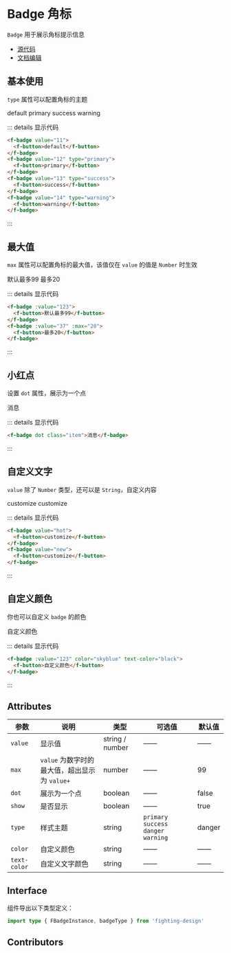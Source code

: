 # Badge 角标

`Badge` 用于展示角标提示信息

- [源代码](https://github.com/FightingDesign/fighting-design/tree/master/packages/fighting-design/badge)
- [文档编辑](https://github.com/FightingDesign/fighting-design/blob/master/docs/docs/components/badge.md)

## 基本使用

`type` 属性可以配置角标的主题

<f-badge value="11">
  <f-button>default</f-button>
</f-badge>
<f-badge value="12" type="primary">
  <f-button>primary</f-button>
</f-badge>
<f-badge value="13" type="success">
  <f-button>success</f-button>
</f-badge>
<f-badge value="14" type="warning">
  <f-button>warning</f-button>
</f-badge>

::: details 显示代码

```html
<f-badge value="11">
  <f-button>default</f-button>
</f-badge>
<f-badge value="12" type="primary">
  <f-button>primary</f-button>
</f-badge>
<f-badge value="13" type="success">
  <f-button>success</f-button>
</f-badge>
<f-badge value="14" type="warning">
  <f-button>warning</f-button>
</f-badge>
```

:::

## 最大值

`max` 属性可以配置角标的最大值，该值仅在 `value` 的值是 `Number` 时生效

<f-badge :value="123">
  <f-button>默认最多99</f-button>
</f-badge>
<f-badge :value="37" :max="20">
  <f-button>最多20</f-button>
</f-badge>

::: details 显示代码

```html
<f-badge :value="123">
  <f-button>默认最多99</f-button>
</f-badge>
<f-badge :value="37" :max="20">
  <f-button>最多20</f-button>
</f-badge>
```

:::

## 小红点

设置 `dot` 属性，展示为一个点

<f-badge dot class="item">消息</f-badge>

::: details 显示代码

```html
<f-badge dot class="item">消息</f-badge>
```

:::

## 自定义文字

`value` 除了 `Number` 类型，还可以是 `String`，自定义内容

<f-badge value="hot">
  <f-button>customize</f-button>
</f-badge>
<f-badge value="new">
  <f-button>customize</f-button>
</f-badge>

::: details 显示代码

```html
<f-badge value="hot">
  <f-button>customize</f-button>
</f-badge>
<f-badge value="new">
  <f-button>customize</f-button>
</f-badge>
```

:::

## 自定义颜色

你也可以自定义 `badge` 的颜色

<f-badge :value="123" color="skyblue" text-color="black">
  <f-button>自定义颜色</f-button>
</f-badge>

::: details 显示代码

```html
<f-badge :value="123" color="skyblue" text-color="black">
  <f-button>自定义颜色</f-button>
</f-badge>
```

:::

## Attributes

| 参数         | 说明                                          | 类型            | 可选值                                 | 默认值 |
| ------------ | --------------------------------------------- | --------------- | -------------------------------------- | ------ |
| `value`      | 显示值                                        | string / number | ——                                     | ——     |
| `max`        | `value` 为数字时的最大值，超出显示为 `value+` | number          | ——                                     | 99     |
| `dot`        | 展示为一个点                                  | boolean         | ——                                     | false  |
| `show`       | 是否显示                                      | boolean         | ——                                     | true   |
| `type`       | 样式主题                                      | string          | `primary` `success` `danger` `warning` | danger |
| `color`      | 自定义颜色                                    | string          | ——                                     | ——     |
| `text-color` | 自定义文字颜色                                | string          | ——                                     | ——     |

## Interface

组件导出以下类型定义：

```ts
import type { FBadgeInstance, badgeType } from 'fighting-design'
```

## Contributors

<a href="https://github.com/Tyh2001" target="_blank">
  <f-avatar round src="https://avatars.githubusercontent.com/u/73180970?v=4" />
</a>

<a href="https://github.com/xluoyu" target="_blank">
  <f-avatar round src="https://avatars.githubusercontent.com/u/36356701?v=4" />
</a>

<style scoped>
.f-badge {
  margin: 10px;
}
</style>
